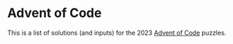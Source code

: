 # Advent of Code

This is a list of solutions (and inputs) for the 2023 [Advent of Code](https://adventofcode.com/2023) puzzles.
